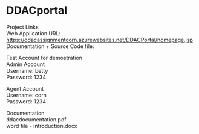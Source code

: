 # DDACportal

Project Links
<br>
Web Application URL: https://ddacassignmentcorn.azurewebsites.net/DDACPortal/homepage.jsp<br>
Documentation + Source Code file: <br>

Test Account for demostration<br>
Admin Account<br>
Username: betty<br>
Password: 1234<br>

Agent Account<br>
Username: corn<br>
Password: 1234<br>

Documentation <br>
ddacdocumentation.pdf <br>
word file - introduction.docx
